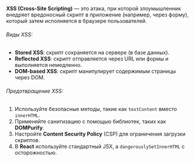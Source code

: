 **XSS (Cross-Site Scripting)** — это атака, при которой злоумышленник внедряет вредоносный скрипт в приложение (например, через форму), который затем исполняется в браузере пользователей.

###### Виды XSS:

- **Stored XSS**: скрипт сохраняется на сервере (в базе данных).
- **Reflected XSS**: скрипт отправляется через URL или формы и выполняется немедленно.
- **DOM-based XSS**: скрипт манипулирует содержимым страницы через DOM.

###### Предотвращение XSS:

1. Используйте безопасные методы, такие как `textContent` вместо `innerHTML`.
2. Применяйте санитизацию с помощью библиотек, таких как **DOMPurify**.
3. Настройте **Content Security Policy** (CSP) для ограничения загрузки скриптов.
4. В **React** используйте стандартный JSX, а `dangerouslySetInnerHTML` с осторожностью.
